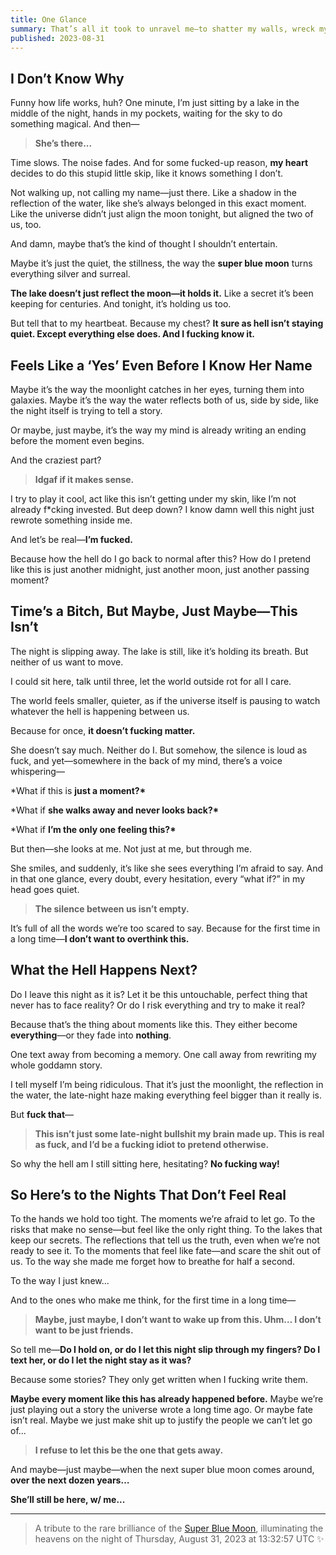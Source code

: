 ```yaml
---
title: One Glance
summary: That’s all it took to unravel me—to shatter my walls, wreck my logic, and leave me standing in the wreckage of everything I thought I knew… until nothing remained.
published: 2023-08-31
---
```


## I Don’t Know Why

Funny how life works, huh? One minute, I’m just sitting by a lake in the middle of the night, hands in my pockets, waiting for the sky to do something magical. And then—

> **She’s there...**

Time slows. The noise fades. And for some fucked-up reason, **my heart** decides to do this stupid little skip, like it knows something I don’t.

Not walking up, not calling my name—just there. Like a shadow in the reflection of the water, like she’s always belonged in this exact moment. Like the universe didn’t just align the moon tonight, but aligned the two of us, too.

And damn, maybe that’s the kind of thought I shouldn’t entertain.

Maybe it’s just the quiet, the stillness, the way the **super blue moon** turns everything silver and surreal.

**The lake doesn’t just reflect the moon—it holds it.** Like a secret it’s been keeping for centuries. And tonight, it’s holding us too.

But tell that to my heartbeat. Because my chest? **It sure as hell isn’t staying quiet. Except everything else does. And I fucking know it.**

## Feels Like a ‘Yes’ Even Before I Know Her Name

Maybe it’s the way the moonlight catches in her eyes, turning them into galaxies. Maybe it’s the way the water reflects both of us, side by side, like the night itself is trying to tell a story.

Or maybe, just maybe, it’s the way my mind is already writing an ending before the moment even begins.

And the craziest part?

> **Idgaf if it makes sense.**

I try to play it cool, act like this isn’t getting under my skin, like I’m not already f\*cking invested. But deep down? I know damn well this night just rewrote something inside me.

And let’s be real—**I’m fucked.**

Because how the hell do I go back to normal after this? How do I pretend like this is just another midnight, just another moon, just another passing moment?

## Time’s a Bitch, But Maybe, Just Maybe—This Isn’t

The night is slipping away. The lake is still, like it’s holding its breath. But neither of us want to move.

I could sit here, talk until three, let the world outside rot for all I care.

The world feels smaller, quieter, as if the universe itself is pausing to watch whatever the hell is happening between us.

Because for once, **it doesn’t fucking matter.**

She doesn’t say much. Neither do I. But somehow, the silence is loud as fuck, and yet—somewhere in the back of my mind, there’s a voice whispering—

\*What if this is **just a moment?\***

\*What if **she walks away and never looks back?\***

\*What if **I’m the only one feeling this?\***

But then—she looks at me. Not just at me, but through me.

She smiles, and suddenly, it’s like she sees everything I’m afraid to say. And in that one glance, every doubt, every hesitation, every “what if?” in my head goes quiet.

> **The silence between us isn’t empty.**

It’s full of all the words we’re too scared to say. Because for the first time in a long time—**I don’t want to overthink this.**

## What the Hell Happens Next?

Do I leave this night as it is? Let it be this untouchable, perfect thing that never has to face reality? Or do I risk everything and try to make it real?

Because that’s the thing about moments like this. They either become **everything**—or they fade into **nothing**.

One text away from becoming a memory. One call away from rewriting my whole goddamn story.

I tell myself I’m being ridiculous. That it’s just the moonlight, the reflection in the water, the late-night haze making everything feel bigger than it really is.

But **fuck that**—

> **This isn’t just some late-night bullshit my brain made up. This is real as fuck, and I’d be a fucking idiot to pretend otherwise.**

So why the hell am I still sitting here, hesitating? **No fucking way!**

## So Here’s to the Nights That Don’t Feel Real

To the hands we hold too tight. The moments we’re afraid to let go. To the risks that make no sense—but feel like the only right thing. To the lakes that keep our secrets. The reflections that tell us the truth, even when we’re not ready to see it. To the moments that feel like fate—and scare the shit out of us. To the way she made me forget how to breathe for half a second.

To the way I just knew...

And to the ones who make me think, for the first time in a long time—

> **Maybe, just maybe, I don’t want to wake up from this. Uhm… I don’t want to be just friends.**

So tell me—**Do I hold on, or do I let this night slip through my fingers? Do I text her, or do I let the night stay as it was?**

Because some stories? They only get written when I fucking write them.

**Maybe every moment like this has already happened before.** Maybe we’re just playing out a story the universe wrote a long time ago. Or maybe fate isn’t real. Maybe we just make shit up to justify the people we can’t let go of...

> **I refuse to let this be the one that gets away.**

And maybe—just maybe—when the next super blue moon comes around, **over the next dozen years…**

**She’ll still be here, w/ me...**

---

> A tribute to the rare brilliance of the [Super Blue Moon](https://moon.nasa.gov/news/197/super-blue-moons-your-questions-answered/), illuminating the heavens on the night of Thursday, August 31, 2023 at 13:32:57 UTC ✨
